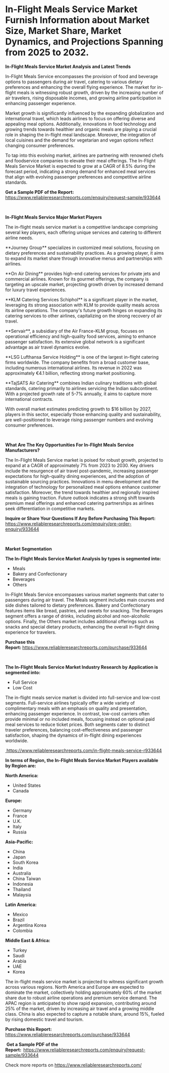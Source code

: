 <p><h1>In-Flight Meals Service Market Furnish Information about Market Size, Market Share, Market Dynamics, and Projections Spanning from 2025 to 2032.</h1></p><p><strong>In-Flight Meals Service Market Analysis and Latest Trends</strong></p>
<p><p>In-Flight Meals Service encompasses the provision of food and beverage options to passengers during air travel, catering to various dietary preferences and enhancing the overall flying experience. The market for in-flight meals is witnessing robust growth, driven by the increasing number of air travelers, rising disposable incomes, and growing airline participation in enhancing passenger experience.</p><p>Market growth is significantly influenced by the expanding globalization and international travel, which leads airlines to focus on offering diverse and appealing meal options. Additionally, innovations in food technology and growing trends towards healthier and organic meals are playing a crucial role in shaping the in-flight meal landscape. Moreover, the integration of local cuisines and the demand for vegetarian and vegan options reflect changing consumer preferences.</p><p>To tap into this evolving market, airlines are partnering with renowned chefs and foodservice companies to elevate their meal offerings. The In-Flight Meals Service Market is expected to grow at a CAGR of 8.5% during the forecast period, indicating a strong demand for enhanced meal services that align with evolving passenger preferences and competitive airline standards.</p></p>
<p><strong>Get a Sample PDF of the Report:&nbsp;</strong> <a href="https://www.reliableresearchreports.com/enquiry/request-sample/933644?utm_campaign=3034&utm_medium=2&utm_source=Github&utm_content=ia&utm_term=07042025&utm_id=in-flight-meals-service">https://www.reliableresearchreports.com/enquiry/request-sample/933644</a></p>
<p>&nbsp;</p>
<p><strong>In-Flight Meals Service Major Market Players</strong></p>
<p><p>The in-flight meals service market is a competitive landscape comprising several key players, each offering unique services and catering to different airline needs. </p><p>**Journey Group** specializes in customized meal solutions, focusing on dietary preferences and sustainability practices. As a growing player, it aims to expand its market share through innovative menus and partnerships with airlines.</p><p>**On Air Dining** provides high-end catering services for private jets and commercial airlines. Known for its gourmet offerings, the company is targeting an upscale market, projecting growth driven by increased demand for luxury travel experiences.</p><p>**KLM Catering Services Schiphol** is a significant player in the market, leveraging its strong association with KLM to provide quality meals across its airline operations. The company's future growth hinges on expanding its catering services to other airlines, capitalizing on the strong recovery of air travel.</p><p>**Servair**, a subsidiary of the Air France-KLM group, focuses on operational efficiency and high-quality food services, aiming to enhance passenger satisfaction. Its extensive global network is a significant advantage as air travel dynamics evolve.</p><p>**LSG Lufthansa Service Holding** is one of the largest in-flight catering firms worldwide. The company benefits from a broad customer base, including numerous international airlines. Its revenue in 2022 was approximately €4.1 billion, reflecting strong market positioning.</p><p>**TajSATS Air Catering** combines Indian culinary traditions with global standards, catering primarily to airlines servicing the Indian subcontinent. With a projected growth rate of 5-7% annually, it aims to capture more international contracts.</p><p>With overall market estimates predicting growth to $16 billion by 2027, players in this sector, especially those enhancing quality and sustainability, are well-positioned to leverage rising passenger numbers and evolving consumer preferences.</p></p>
<p>&nbsp;</p>
<p><strong>What Are The Key Opportunities For In-Flight Meals Service Manufacturers?</strong></p>
<p><p>The In-Flight Meals Service market is poised for robust growth, projected to expand at a CAGR of approximately 7% from 2023 to 2030. Key drivers include the resurgence of air travel post-pandemic, increasing passenger expectations for high-quality dining experiences, and the adoption of sustainable sourcing practices. Innovations in menu development and the integration of technology for personalized meal options enhance customer satisfaction. Moreover, the trend towards healthier and regionally inspired meals is gaining traction. Future outlook indicates a strong shift towards premium meal offerings and enhanced catering partnerships as airlines seek differentiation in competitive markets.</p></p>
<p><strong>Inquire or Share Your Questions If Any Before Purchasing This Report:</strong> <a href="https://www.reliableresearchreports.com/enquiry/pre-order-enquiry/933644?utm_campaign=3034&utm_medium=2&utm_source=Github&utm_content=ia&utm_term=07042025&utm_id=in-flight-meals-service">https://www.reliableresearchreports.com/enquiry/pre-order-enquiry/933644</a></p>
<p>&nbsp;</p>
<p><strong>Market Segmentation</strong></p>
<p><strong>The In-Flight Meals Service Market Analysis by types is segmented into:</strong></p>
<p><ul><li>Meals</li><li>Bakery and Confectionary</li><li>Beverages</li><li>Others</li></ul></p>
<p><p>In-Flight Meals Service encompasses various market segments that cater to passengers during air travel. The Meals segment includes main courses and side dishes tailored to dietary preferences. Bakery and Confectionary features items like bread, pastries, and sweets for snacking. The Beverages segment offers a range of drinks, including alcohol and non-alcoholic options. Finally, the Others market includes additional offerings such as snacks and special dietary products, enhancing the overall in-flight dining experience for travelers.</p></p>
<p><strong>Purchase this Report:&nbsp;</strong><a href="https://www.reliableresearchreports.com/purchase/933644?utm_campaign=3034&utm_medium=2&utm_source=Github&utm_content=ia&utm_term=07042025&utm_id=in-flight-meals-service">https://www.reliableresearchreports.com/purchase/933644</a></p>
<p>&nbsp;</p>
<p><strong>The In-Flight Meals Service Market Industry Research by Application is segmented into:</strong></p>
<p><ul><li>Full Service</li><li>Low Cost</li></ul></p>
<p><p>The in-flight meals service market is divided into full-service and low-cost segments. Full-service airlines typically offer a wide variety of complimentary meals with an emphasis on quality and presentation, enhancing passenger experience. In contrast, low-cost carriers often provide minimal or no included meals, focusing instead on optional paid meal services to reduce ticket prices. Both segments cater to distinct traveler preferences, balancing cost-effectiveness and passenger satisfaction, shaping the dynamics of in-flight dining experiences worldwide.</p></p>
<p><a href="https://www.reliableresearchreports.com/in-flight-meals-service-r933644?utm_campaign=3034&utm_medium=2&utm_source=Github&utm_content=ia&utm_term=07042025&utm_id=in-flight-meals-service">&nbsp;https://www.reliableresearchreports.com/in-flight-meals-service-r933644</a></p>
<p><strong>In terms of Region, the In-Flight Meals Service Market Players available by Region are:</strong></p>
<p>
    <p> <strong> North America: </strong>
        <ul>
            <li>United States</li>
            <li>Canada</li>
        </ul>
        </p> 
    <p> <strong> Europe: </strong>
        <ul>
            <li>Germany</li>
            <li>France</li>
            <li>U.K.</li>
            <li>Italy</li>
            <li>Russia</li>
        </ul>
        </p> 
    <p> <strong> Asia-Pacific: </strong>
        <ul>
            <li>China</li>
            <li>Japan</li>
            <li>South Korea</li>
            <li>India</li>
            <li>Australia</li>
            <li>China Taiwan</li>
            <li>Indonesia</li>
            <li>Thailand</li>
            <li>Malaysia</li>
        </ul>
        </p> 
    <p> <strong> Latin America: </strong>
        <ul>
            <li>Mexico</li>
            <li>Brazil</li>
            <li>Argentina Korea</li>
            <li>Colombia</li>
        </ul>
        </p> 
    <p> <strong> Middle East & Africa: </strong>
        <ul>
            <li>Turkey</li>
            <li>Saudi</li>
            <li>Arabia</li>
            <li>UAE</li>
            <li>Korea</li>
        </ul>
    </p>
    </p>
<p><p>The in-flight meals service market is projected to witness significant growth across various regions. North America and Europe are expected to dominate the market, collectively holding approximately 60% of the market share due to robust airline operations and premium service demand. The APAC region is anticipated to show rapid expansion, contributing around 25% of the market, driven by increasing air travel and a growing middle class. China is also expected to capture a notable share, around 15%, fueled by rising domestic travel and tourism.</p></p>
<p><strong>Purchase this Report: </strong><a href="https://www.reliableresearchreports.com/purchase/933644?utm_campaign=3034&utm_medium=2&utm_source=Github&utm_content=ia&utm_term=07042025&utm_id=in-flight-meals-service">https://www.reliableresearchreports.com/purchase/933644</a></p>
<p>&nbsp;<strong>Get a Sample PDF of the Report:&nbsp;&nbsp;</strong><a href="https://www.reliableresearchreports.com/enquiry/request-sample/933644?utm_campaign=3034&utm_medium=2&utm_source=Github&utm_content=ia&utm_term=07042025&utm_id=in-flight-meals-service">https://www.reliableresearchreports.com/enquiry/request-sample/933644</a></p>
<p><strong></strong></p>
<p>Check more reports on <a href="https://www.reliableresearchreports.com/?utm_campaign=3034&utm_medium=2&utm_source=Github&utm_content=ia&utm_term=07042025&utm_id=in-flight-meals-service">https://www.reliableresearchreports.com/</a></p>